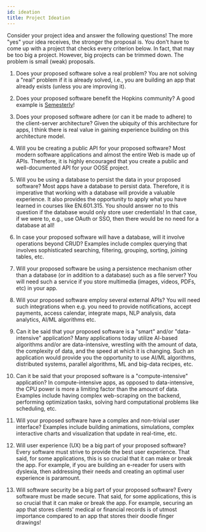 ```yaml
---
id: ideation
title: Project Ideation
---
```


Consider your project idea and answer the following questions! The more "yes" your idea receives, the stronger the proposal is. You don't have to come up with a project that checks every criterion below. In fact, that may be too big a project. However, big projects can be trimmed down. The problem is small (weak) proposals.

1. Does your proposed software solve a real problem? You are not solving a "real" problem if it is already solved, i.e., you are building an app that already exists (unless you are improving it).

2. Does your proposed software benefit the Hopkins community? A good example is [Semesterly](https://semester.ly/)!

3. Does your proposed software adhere (or can it be made to adhere) to the client-server architecture? Given the ubiquity of this architecture for apps, I think there is real value in gaining experience building on this architecture model.

4. Will you be creating a public API for your proposed software? Most modern software applications and almost the entire Web is made up of APIs. Therefore, it is highly encouraged that you create a public and well-documented API for your OOSE project.

5. Will you be using a database to persist the data in your proposed software? Most apps have a database to persist data. Therefore, it is imperative that working with a database will provide a valuable experience. It also provides the opportunity to apply what you have learned in courses like EN.601.315. You should answer no to this question if the database would only store user credentials! In that case, if we were to, e.g., use OAuth or SSO, then there would be no need for a database at all!

6. In case your proposed software will have a database, will it involve operations beyond CRUD? Examples include complex querying that involves sophisticated searching, filtering, grouping, sorting, joining tables, etc.

7. Will your proposed software be using a persistence mechanism other than a database (or in addition to a database) such as a file server? You will need such a service if you store multimedia (images, videos, PDFs, etc) in your app.

8. Will your proposed software employ several external APIs? You will need such integrations when e.g. you need to provide notifications, accept payments, access calendar, integrate maps, NLP analysis, data analytics, AI/ML algorithms etc.

9. Can it be said that your proposed software is a "smart" and/or "data-intensive" application? Many applications today utilize AI-based algorithms and/or are data-intensive, wrestling with the amount of data, the complexity of data, and the speed at which it is changing. Such an application would provide you the opportunity to use AI/ML algorithms, distributed systems, parallel algorithms, ML and big-data recipes, etc.

10. Can it be said that your proposed software is a "compute-intensive" application? In compute-intensive apps, as opposed to data-intensive, the CPU power is more a limiting factor than the amount of data. Examples include having complex web-scraping on the backend, performing optimization tasks, solving hard computational problems like scheduling, etc.

11. Will your proposed software have a complex and non-trivial user interface? Examples include building animations, simulations, complex interactive charts and visualization that update in real-time, etc.

12. Will user experience (UX) be a big part of your proposed software? Every software must strive to provide the best user experience. That said, for some applications, this is so crucial that it can make or break the app. For example, if you are building an e-reader for users with dyslexia, then addressing their needs and creating an optimal user experience is paramount.

13. Will software security be a big part of your proposed software? Every software must be made secure. That said, for some applications, this is so crucial that it can make or break the app. For example, securing an app that stores clients' medical or financial records is of utmost importance compared to an app that stores their doodle finger drawings!
